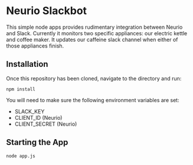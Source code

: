 # Neurio Slackbot

This simple node apps provides rudimentary integration between Neurio and Slack. Currently it monitors two specific appliances: our electric kettle and coffee maker. It updates our caffeine slack channel when either of those appliances finish.

## Installation

Once this repository has been cloned, navigate to the directory and run: 

```npm install```

You will need to make sure the following environment variables are set:

- SLACK_KEY
- CLIENT_ID (Neurio)
- CLIENT_SECRET (Neurio)

## Starting the App

```node app.js```
